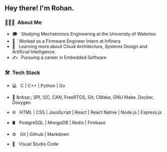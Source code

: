 <h2> Hey there! I'm Rohan.</h2>

<h3> 👨🏻‍💻 &nbsp;About Me </h3>

- 🎓 &nbsp; Studying Mechatronics Engineering at the University of Waterloo
- 💼 &nbsp; Worked as a Firmware Engineer Intern at Infinera
- 🌱 &nbsp; Learning more about Cloud Architecture, Systems Design and Artificial Intelligence.
- ✍️ &nbsp; Pursuing a career in Embedded Software

<h3> 🛠 &nbsp;Tech Stack</h3>

- 💻 &nbsp;
  C | C++ | Python | Go 

- 💾 &nbsp:;
  SPI, I2C, CAN, FreeRTOS, Git, CMake, GNU Make, Docker, Doxygen

- 🌐 &nbsp;
  HTML | CSS | JavaScript | React | React Native | Node.js | Express.js

- 🛢 &nbsp;
  PostgreSQL | MongoDB | Redis | Firebase
- ⚙️ &nbsp;
  Git | Github | Markdown
- 🔧 &nbsp;
  Visual Studio Code

<br/>
